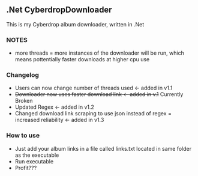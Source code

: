 ## .Net CyberdropDownloader

This is my Cyberdrop album downloader, written in .Net  
### NOTES
- more threads = more instances of the downloader will be run, which means pottentially faster downloads at higher cpu use
### Changelog
- Users can now change number of threads used <- added in v1.1
- ~~Downloader now uses faster download link <- added in v.1~~ Currently Broken
- Updated Regex <- added in v1.2
- Changed download link scraping to use json instead of regex = increased reliability <- added in v1.3

### How to use

- Just add your album links in a file called links.txt located in same folder as the executable
- Run executable
- Profit???


